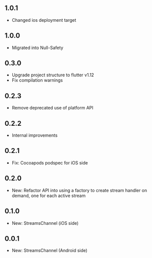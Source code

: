 ## 1.0.1
* Changed ios deployment target

## 1.0.0
* Migrated into Null-Safety

## 0.3.0

- Upgrade project structure to flutter v1.12
- Fix compilation warnings

## 0.2.3

- Remove deprecated use of platform API

## 0.2.2

- Internal improvements

## 0.2.1

- Fix: Cocoapods podspec for iOS side

## 0.2.0

- New: Refactor API into using a factory to create stream handler on demand, one for each active stream

## 0.1.0

- New: StreamsChannel (iOS side)

## 0.0.1

- New: StreamsChannel (Android side)
